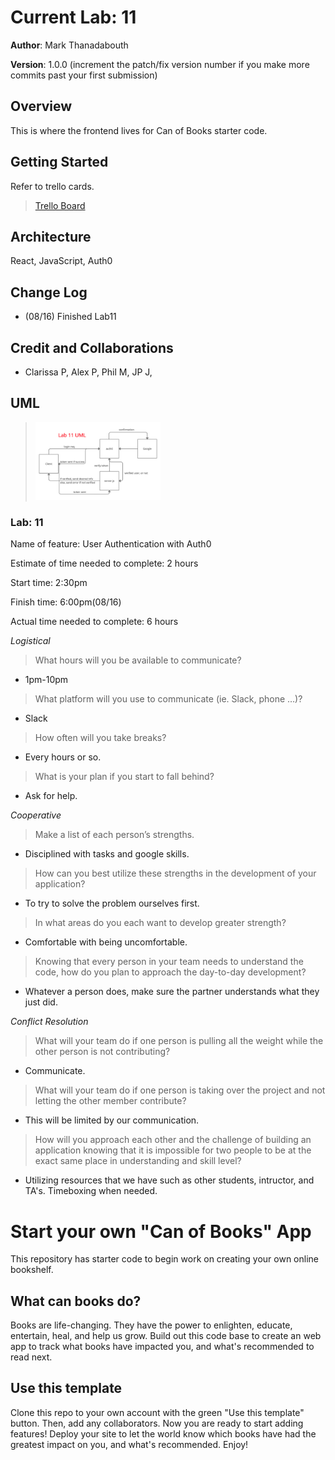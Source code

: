 # Current Lab: 11

**Author**: Mark Thanadabouth

**Version**: 1.0.0 (increment the patch/fix version number if you make more commits past your first submission)

## Overview
This is where the frontend lives for Can of Books starter code.

## Getting Started
Refer to trello cards.
> [Trello Board](https://trello.com/b/LhHdaHUV/301n22-bestbookstasktracker)

## Architecture
React, JavaScript, Auth0

## Change Log
- (08/16) Finished Lab11

## Credit and Collaborations
- Clarissa P, Alex P, Phil M, JP J,

## UML
> <img src="./pics/lab11_UML.jpg" alt="UML" width="200"/>

### Lab: 11

Name of feature: User Authentication with Auth0

Estimate of time needed to complete: 2 hours

Start time: 2:30pm

Finish time: 6:00pm(08/16)

Actual time needed to complete: 6 hours

*Logistical*

> What hours will you be available to communicate?

- 1pm-10pm

> What platform will you use to communicate (ie. Slack, phone …)?

- Slack

> How often will you take breaks?

- Every hours or so.

> What is your plan if you start to fall behind?

- Ask for help.

*Cooperative*

> Make a list of each person’s strengths.

- Disciplined with tasks and google skills.

> How can you best utilize these strengths in the development of your application?

- To try to solve the problem ourselves first.

> In what areas do you each want to develop greater strength?

- Comfortable with being uncomfortable.

> Knowing that every person in your team needs to understand the code, how do you plan to approach the day-to-day development?

- Whatever a person does, make sure the partner understands what they just did.

*Conflict Resolution*

> What will your team do if one person is pulling all the weight while the other person is not contributing?

- Communicate.

> What will your team do if one person is taking over the project and not letting the other member contribute?

- This will be limited by our communication.

> How will you approach each other and the challenge of building an application knowing that it is impossible for two people to be at the exact same place in understanding and skill level?

- Utilizing resources that we have such as other students, intructor, and TA's. Timeboxing when needed.


# Start your own "Can of Books" App

This repository has starter code to begin work on creating your own online bookshelf.

## What can books do?

Books are life-changing. They have the power to enlighten, educate, entertain, heal, and help us grow. Build out this code base to create an web app to track what books have impacted you, and what's recommended to read next.

## Use this template

Clone this repo to your own account with the green "Use this template" button. Then, add any collaborators. Now you are ready to start adding features! Deploy your site to let the world know which books have had the greatest impact on you, and what's recommended. Enjoy!
